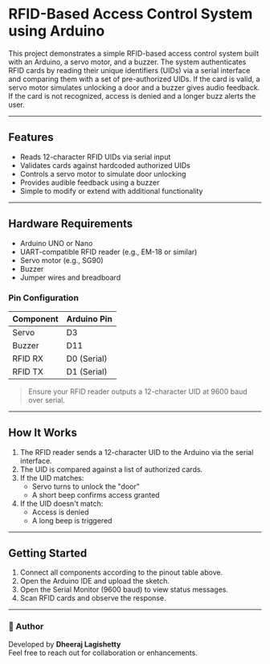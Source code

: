 #  RFID-Based Access Control System using Arduino

This project demonstrates a simple RFID-based access control system built with an Arduino, a servo motor, and a buzzer. The system authenticates RFID cards by reading their unique identifiers (UIDs) via a serial interface and comparing them with a set of pre-authorized UIDs. If the card is valid, a servo motor simulates unlocking a door and a buzzer gives audio feedback. If the card is not recognized, access is denied and a longer buzz alerts the user.

---

## Features

- Reads 12-character RFID UIDs via serial input
- Validates cards against hardcoded authorized UIDs
- Controls a servo motor to simulate door unlocking
- Provides audible feedback using a buzzer
- Simple to modify or extend with additional functionality

---

##  Hardware Requirements

- Arduino UNO or Nano
- UART-compatible RFID reader (e.g., EM-18 or similar)
- Servo motor (e.g., SG90)
- Buzzer
- Jumper wires and breadboard

### Pin Configuration

| Component | Arduino Pin |
|-----------|-------------|
| Servo     | D3          |
| Buzzer    | D11         |
| RFID RX   | D0 (Serial) |
| RFID TX   | D1 (Serial) |

>  Ensure your RFID reader outputs a 12-character UID at 9600 baud over serial.

---

## How It Works

1. The RFID reader sends a 12-character UID to the Arduino via the serial interface.
2. The UID is compared against a list of authorized cards.
3. If the UID matches:
   - Servo turns to unlock the "door"
   - A short beep confirms access granted
4. If the UID doesn't match:
   - Access is denied
   - A long beep is triggered

---

## Getting Started

1. Connect all components according to the pinout table above.
2. Open the Arduino IDE and upload the sketch.
3. Open the Serial Monitor (9600 baud) to view status messages.
4. Scan RFID cards and observe the response.



---


### 👤 Author

Developed by **Dheeraj Lagishetty**  
Feel free to reach out for collaboration or enhancements.

